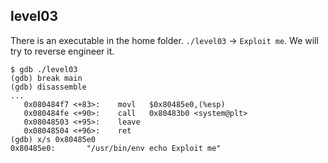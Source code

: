 ## level03

There is an executable in the home folder. `./level03` -> `Exploit me`. We will try to reverse engineer it.

```
$ gdb ./level03
(gdb) break main
(gdb) disassemble
...
   0x080484f7 <+83>:    movl   $0x80485e0,(%esp)
   0x080484fe <+90>:    call   0x80483b0 <system@plt>
   0x08048503 <+95>:    leave  
   0x08048504 <+96>:    ret
(gdb) x/s 0x80485e0
0x80485e0:       "/usr/bin/env echo Exploit me"
```
